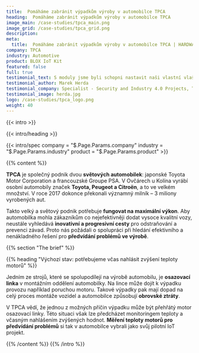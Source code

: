 ```yaml
---
title:  Pomáháme zabránit výpadkům výroby v automobilce TPCA
heading:  Pomáháme zabránit výpadkům výroby v automobilce TPCA
image_main: /case-studies/tpca_main.png
image_grid: /case-studies/tpca_grid.png
description:
meta:
  title:  Pomáháme zabránit výpadkům výroby v automobilce TPCA | HARDWARIO případová studie
company: TPCA
industry: Automotive
product: BLOX IoT Kit
featured: false
full: true
testimonial_text: S moduly jsme byli schopni nastavit naši vlastní vlaštovku Prů- myslu 4.0 už za pár dní. A ušetřilo nám to čas i peníze.
testimonial_author: Marek Herda
testimonial_company: Specialist - Security and Industry 4.0 Projects, TPCA
testimonial_image: herda.jpg
logo: /case-studies/tpca_logo.png
weight: 40
---
```


{{< intro >}}

{{< intro/heading >}}

{{< intro/spec company = "$.Page.Params.company" industry = "$.Page.Params.industry" product = "$.Page.Params.product" >}}

{{% content %}}

**TPCA** je společný podnik dvou **světových automobilek**: japonské Toyota Motor Corporation a francouzské Groupe PSA. V Ovčárech u Kolína vyrábí osobní automobily značek **Toyota, Peugeot a Citroën**, a to ve velkém množství. V roce 2017 dokonce překonali významný milník – 3 miliony vyrobených aut.

Takto velký a světový podnik potřebuje **fungovat na maximální výkon**. Aby automobilka mohla zákazníkům co nejefektivněji dodat vysoce kvalitní vozy, neustále vyhledává **inovativní a progresivní cesty** pro odstraňování a prevenci závad. Proto nás požádali o spolupráci při hledání efektivního a nenákladného řešení pro **předvídání problémů ve výrobě**.

{{% section "The brief" %}}

{{% heading "Výchozí stav: potřebujeme včas nahlásit zvýšení teploty motorů" %}}

Jedním ze strojů, které se spolupodílejí na výrobě automobilu, je **osazovací linka** v montážním oddělení automobilky. Na lince může dojít k výpadku provozu například poruchou motoru. Takové výpadky pak mají dopad na celý proces montáže vozidel a automobilce způsobují **obrovské ztráty**.

V TPCA vědí, že jednou z možných příčin výpadku může být přehřátý motor osazovací linky. Této situaci však lze předcházet monitoringem teploty a včasným nahlášením zvýšených hodnot. **Měření teploty motorů pro předvídání problémů** si tak v automobilce vybrali jako svůj pilotní IoT projekt.

{{% /content %}}
{{% /intro %}}
